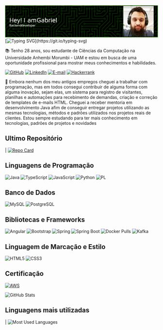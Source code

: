 ![Header](github-header-image.png)
[![Typing SVG](https://readme-typing-svg.herokuapp.com?font=Fira+Code&pause=1000&width=435&lines=%E2%9C%A8+Ol%C3%A1%2C+sou+Gabriel+Ferreira.)](https://git.io/typing-svg)

📚 Tenho 28 anos, sou estudante de Ciências da Computação na Universidade Anhembi Morumbi - UAM e estou em busca de uma oportunidade profissional para mostrar meus conhecimentos e habilidades.

[![GitHub](https://img.shields.io/badge/GitHub-100000?style=for-the-badge&logo=github&logoColor=white)](https://github.com/GabrielF-S)
[![LinkedIn](https://img.shields.io/badge/LinkedIn-0077B5?style=for-the-badge&logo=linkedin&logoColor=white)](https://www.linkedin.com/in/gabriel-ferreira-dos-santos-655a18145/)
[![E-mail](https://img.shields.io/badge/-Email-000?style=for-the-badge&logo=microsoft-outlook&logoColor=007BFF)](mailto:gabrielf.me@outlook.com)
[![Hackerrank](https://img.shields.io/badge/-Hackerrank-2EC866?style=for-the-badge&logo=HackerRank&logoColor=white)](https://hackerrank.com/profile/gabrielf_me)


📝 Embora nenhum dos meu antigos empregos cheguei a trabalhar com programação, mas em todos consegui contribuir de alguma forma com alguma inovação, sejam elas, um sistema para registro de visitantes, planilhas e automações para recebimento de demandas, criação e correção de templates de e-mails HTML.
Cheguei a receber mentoria em desenvolvimento Java afim de conseguir entregar projetos utilizando as mesmas tecnologias, métodos e padrões utilizados nos projetos reais de clientes. 
Estou sempre estudando para ter mais conhecimento em tecnologias, padrões de projetos e novidades


## Ultimo Repositório
| [![Repo Card](https://github-readme-stats.vercel.app/api/pin/?username=GabrielF-S&repo=UAM-A3-HospSalvacao&bg_color=000&border_color=30A3DC&show_icons=true&icon_color=30A3DC&title_color=E94D5F&text_color=FFF)](https://github.com/GabrielF-S/UAM-A3-HospSalvacao)

## Linguagens de Programação
![Java](https://img.shields.io/badge/java-%23ED8B00.svg?style=for-the-badge&logo=openjdk&logoColor=white)
![TypeScript](https://img.shields.io/badge/TypeScript-007ACC?style=for-the-badge&logo=typescript&logoColor=white)
![JavaScript](https://img.shields.io/badge/JavaScript-F7DF1E?style=for-the-badge&logo=javascript&logoColor=black)
![Python](https://img.shields.io/badge/python-3670A0?style=for-the-badge&logo=python&logoColor=ffdd54)
![PL](https://img.shields.io/badge/PL%2FSQL-FFFFFF?style=for-the-badge&logo=oracle&logoColor=FF0000&labelColor=FFFFFF&color=FF0000)

## Banco de Dados
![MySQL](https://img.shields.io/badge/MySQL-00000F?style=for-the-badge&logo=mysql&logoColor=white)
![PostgreSQL](https://img.shields.io/badge/PostgreSQL-000?style=for-the-badge&logo=postgresql)

## Bibliotecas e Frameworks
![Angular](https://img.shields.io/badge/Angular-DD0031?style=for-the-badge&logo=angular&logoColor=white)
![Bootstrap](https://img.shields.io/badge/-boostrap-0D1117?style=for-the-badge&logo=bootstrap&labelColor=0D1117)
![Spring](https://img.shields.io/badge/spring-%236DB33F.svg?style=for-the-badge&logo=spring&logoColor=white)
![Spring Boot](https://img.shields.io/badge/Spring%20Boot-6DB33F?style=for-the-badge&logo=springboot&logoColor=white)
![Docker Pulls](https://img.shields.io/badge/docker-257bd6?style=for-the-badge&logo=docker&logoColor=white)
![Kafka](https://img.shields.io/badge/Apache_Kafka-231F20?style=for-the-badge&logo=apache-kafka&logoColor=white)

## Linguagem de Marcação e Estilo
![HTML5](https://img.shields.io/badge/HTML5-E34F26?style=for-the-badge&logo=html5&logoColor=white)
![CSS3](https://img.shields.io/badge/CSS3-1572B6?style=for-the-badge&logo=css3&logoColor=white)

## Certificação
[![AWS](https://img.shields.io/badge/AWS-000.svg?style=for-the-badge&logo=amazon-aws&logoColor=white)](https://www.credly.com/badges/e8064385-e972-4f79-93e3-f81841787f4f/public_url)

![GitHub Stats](https://github-readme-stats.vercel.app/api?username=GabrielF-S&theme=transparent&bg_color=000&border_color=30A3DC&show_icons=true&icon_color=30A3DC&title_color=E94D5F&text_color=FFF)

## Linguagens mais utilizadas

| ![Most Used Languages](https://github-readme-stats-git-masterrstaa-rickstaa.vercel.app/api/top-langs/?username=GabrielF-S&bg_color=000&border_color=30A3DC&title_color=E94D5F&text_color=FFF)
